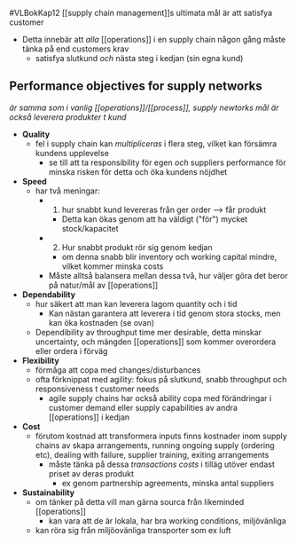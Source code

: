  #VLBokKap12
[[supply chain management]]s ultimata mål är att satisfya customer
- Detta innebär att *alla* [[operations]] i en supply chain någon gång måste tänka på end customers krav
	- satisfya slutkund *och* nästa steg i kedjan (sin egna kund)

## Performance objectives for supply networks
*är samma som i vanlig [[operations]]/[[process]], supply newtorks mål är också leverera produkter t kund*
- **Quality**
	- fel i supply chain kan *multipliceras* i flera steg, vilket kan försämra kundens upplevelse
		- se till att  ta responsibility för egen *och* suppliers performance för minska risken för detta och öka kundens nöjdhet
- **Speed**
	- har två meningar:
		- 1. hur snabbt kund levereras från ger order --> får produkt
			- Detta kan ökas genom att ha väldigt ("för") mycket stock/kapacitet
		- 2. Hur snabbt produkt rör sig genom kedjan
			- om denna snabb blir inventory och working capital mindre, vilket kommer minska costs
		- Måste alltså balansera mellan dessa två, hur väljer göra det beror på natur/mål av [[operations]]
- **Dependability**
	- hur säkert att man kan leverera lagom quantity och i tid
		- Kan nästan garantera att leverera i tid genom stora stocks, men kan öka kostnaden (se ovan)
	- Dependibility av throughput time mer desirable, detta minskar uncertainty, och mängden [[operations]] som kommer overordera eller ordera i förväg
- **Flexibility**
	- förmåga att copa med changes/disturbances
	- ofta förknippat med agility: fokus på slutkund, snabb throughput och responsiveness t customer needs
		- agile supply chains har också ability copa med förändringar i customer demand eller supply capabilities av andra [[operations]] i kedjan
- **Cost**
	- förutom kostnad att transformera inputs finns kostnader inom supply chains av skapa arrangements, running ongoing supply (ordering etc), dealing with failure, supplier training, exiting arrangements
		- måste tänka på dessa *transactions costs* i tilläg utöver endast priset av deras produkt
			- ex genom partnership agreements, minska antal suppliers
- **Sustainability**
	- om tänker på detta vill man gärna sourca från likeminded [[operations]]
		- kan vara att de är lokala, har bra working conditions, miljövänliga
	- kan röra sig från miljöovänliga transporter som ex luft

